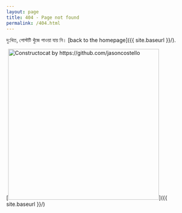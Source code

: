 ```yaml
---
layout: page
title: 404 - Page not found
permalink: /404.html
---
```


দু:খিত, পোস্টটি খুঁজে পাওয়া যায় নি। [back to the homepage]({{ site.baseurl }}/).

[<img src="{{ site.baseurl }}/images/404.jpg" alt="Constructocat by https://github.com/jasoncostello" style="width: 400px;"/>]({{ site.baseurl }}/)
